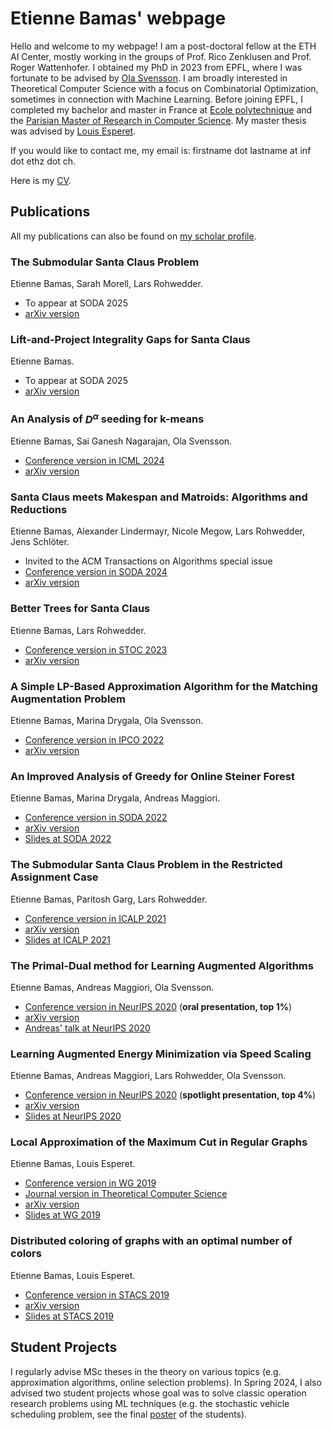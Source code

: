 # Etienne Bamas' webpage

Hello and welcome to my webpage! I am a post-doctoral fellow at the ETH AI Center, mostly working in the groups of Prof. Rico Zenklusen and Prof. Roger Wattenhofer. I obtained my PhD in 2023 from EPFL, where I was fortunate to be advised by [Ola Svensson](https://theory.epfl.ch/osven/). I am broadly interested in Theoretical Computer Science with a focus on Combinatorial Optimization, sometimes in connection with Machine Learning. Before joining EPFL, I completed my bachelor and master in France at [Ecole polytechnique](https://www.polytechnique.edu/en) and the [Parisian Master of Research in Computer Science](https://wikimpri.dptinfo.ens-cachan.fr/doku.php). My master thesis was advised by [Louis Esperet](https://oc.g-scop.grenoble-inp.fr/esperet/).

If you would like to contact me, my email is: firstname dot lastname at inf dot ethz dot ch.

Here is my [CV](pdf/CV.pdf).


## Publications

All my publications can also be found on [my scholar profile](https://scholar.google.com/citations?user=Cu8EcIAAAAAJ&).

### The Submodular Santa Claus Problem
Etienne Bamas, Sarah Morell, Lars Rohwedder.
* To appear at SODA 2025
* [arXiv version](https://arxiv.org/abs/2407.04824)

### Lift-and-Project Integrality Gaps for Santa Claus
Etienne Bamas.
* To appear at SODA 2025
* [arXiv version](https://arxiv.org/abs/2406.18273)

### An Analysis of $D^\alpha$ seeding for k-means
Etienne Bamas, Sai Ganesh Nagarajan, Ola Svensson.
* [Conference version in ICML 2024](https://proceedings.mlr.press/v235/bamas24a.html)
* [arXiv version](https://arxiv.org/abs/2310.13474)

### Santa Claus meets Makespan and Matroids: Algorithms and Reductions
Etienne Bamas,  Alexander Lindermayr, Nicole Megow, Lars Rohwedder, Jens Schlöter.
* Invited to the ACM Transactions on Algorithms special issue
* [Conference version in SODA 2024](https://epubs.siam.org/doi/10.1137/1.9781611977912.100)
* [arXiv version](https://arxiv.org/abs/2307.08453)

### Better Trees for Santa Claus
Etienne Bamas, Lars Rohwedder.
* [Conference version in STOC 2023](https://dl.acm.org/doi/10.1145/3564246.3585174)
* [arXiv version](https://arxiv.org/abs/2211.14259)

### A Simple LP-Based Approximation Algorithm for the Matching Augmentation Problem
Etienne Bamas, Marina Drygala, Ola Svensson.
* [Conference version in IPCO 2022](https://link.springer.com/chapter/10.1007/978-3-031-06901-7_5)
* [arXiv version](https://arxiv.org/pdf/2202.07283.pdf)

### An Improved Analysis of Greedy for Online Steiner Forest
Etienne Bamas, Marina Drygala, Andreas Maggiori.  
* [Conference version in SODA 2022](https://epubs.siam.org/doi/abs/10.1137/1.9781611977073.125)
* [arXiv version](https://arxiv.org/pdf/2111.10086.pdf)
* [Slides at SODA 2022](/pdf/SODA22_presentation.pdf)

### The Submodular Santa Claus Problem in the Restricted Assignment Case
Etienne Bamas, Paritosh Garg, Lars Rohwedder.
* [Conference version in ICALP 2021](https://drops.dagstuhl.de/opus/volltexte/2021/14091/)
* [arXiv version](https://arxiv.org/pdf/2011.06939.pdf)
* [Slides at ICALP 2021](/pdf/ICALP_21_presentation.pdf)

### The Primal-Dual method for Learning Augmented Algorithms
Etienne Bamas, Andreas Maggiori, Ola Svensson.
* [Conference version in NeurIPS 2020](https://proceedings.neurips.cc/paper/2020/hash/e834cb114d33f729dbc9c7fb0c6bb607-Abstract.html) (**oral presentation, top 1%**)
* [arXiv version](https://arxiv.org/pdf/2010.11632.pdf)
* [Andreas' talk at NeurIPS 2020](https://slideslive.com/38938546/the-primaldual-method-for-learning-augmented-algorithms)

### Learning Augmented Energy Minimization via Speed Scaling
Etienne Bamas, Andreas Maggiori, Lars Rohwedder, Ola Svensson.
* [Conference version in NeurIPS 2020](https://proceedings.neurips.cc/paper/2020/hash/af94ed0d6f5acc95f97170e3685f16c0-Abstract.html) (**spotlight presentation, top 4%**)
* [arXiv version](https://arxiv.org/pdf/2010.11629.pdf)
* [Slides at NeurIPS 2020](/pdf/NeurIPS_LAS.pdf)

### Local Approximation of the Maximum Cut in Regular Graphs
Etienne Bamas, Louis Esperet.
* [Conference version in WG 2019](https://link.springer.com/chapter/10.1007/978-3-030-30786-8_6)
* [Journal version in Theoretical Computer Science](https://www.sciencedirect.com/science/article/pii/S0304397520301596)
* [arXiv version](https://arxiv.org/pdf/1902.04899.pdf)
* [Slides at WG 2019](/pdf/WG2019.pdf)

### Distributed coloring of graphs with an optimal number of colors
Etienne Bamas, Louis Esperet.
* [Conference version in STACS 2019](https://drops.dagstuhl.de/opus/volltexte/2019/10249/)
* [arXiv version](https://arxiv.org/pdf/1809.08140.pdf)
* [Slides at STACS 2019](/pdf/stacs2019.pdf)

## Student Projects

I regularly advise MSc theses in the theory on various topics (e.g. approximation algorithms, online selection problems). In Spring 2024, I also advised two student projects whose goal was to solve classic operation research problems using ML techniques (e.g. the stochastic vehicle scheduling problem, see the final [poster](/pdf/PMLR1.pdf) of the students). 

